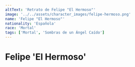 ```yaml
---
altText: 'Retrato de Felipe "El Hermoso"'
image: '../../assets/character_images/felipe-hermoso.png'
name: 'Felipe "El Hermoso"'
nationality: 'Española'
race: 'Mortal'
tags: ['Mortal', 'Sombras de un Ángel Caído']
---
```


# Felipe 'El Hermoso'
